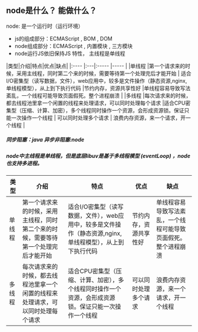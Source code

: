 ## node是什么？ 能做什么？
node: 是一个运行时（运行环境）
- js的组成部分：ECMAScript , BOM , DOM
- node组成部分：ECMAScript , 内置模块 , 三方模块
- node运行JS依旧保持JS 特性， 主线程是单线程


|类型|介绍|特点|优点|缺点|
|:----    |:---|:----- |-----   |
|单线程 |第一个请求来的时候，采用主线程，同时第二个来的时候，需要等待第一个处理完后才能开始 | 适合I/O密集型（读写数据，文件），web应用中，较多是文件操作（静态资源,nginx,单线程模型），从上到下执行代码  |节约内存，资源共享性好 |单线程容易导致写法紊乱，一个线程可能导致页面假死。整个进程崩溃   |
|多线程 |每次请求来的时候，都去线程池里拿一个闲置的线程来处理请求，可以同时处理每个请求  |适合CPU密集型（压缩、计算、加密），多个线程同时操作一个资源，会形成资源锁。保证只能一次操作一个线程 | 可以同时处理多个请求 | 浪费内存资源，来一个请求，开一个线程    |

##### 同步阻塞：java     异步非阻塞:node 
##### node中主线程是单线程，但是底层libuv是基于多线程模型 (eventLoop) ，node也支持多进程。
类型  | 介绍 | 特点 | 优点 | 缺点
  ------------- | ------------- | ------------- | ------------- | -------------
 单线程  | 第一个请求来的时候，采用主线程，同时第二个来的时候，需要等待第一个处理完后才能开始 | 适合I/O密集型（读写数据，文件），web应用中，较多是文件操作（静态资源,nginx,单线程模型），从上到下执行代码 | 节约内存，资源共享性好 | 单线程容易导致写法紊乱，一个线程可能导致页面假死。整个进程崩溃 
 多线程  | 每次请求来的时候，都去线程池里拿一个闲置的线程来处理请求，可以同时处理每个请求 | 适合CPU密集型（压缩、计算、加密），多个线程同时操作一个资源，会形成资源锁。保证只能一次操作一个线程 | 可以同时处理多个请求 | 浪费内存资源，来一个请求，开一个线程
